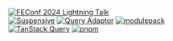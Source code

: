 [![FEConf 2024 Lightning Talk](https://img.shields.io/badge/FEConf%202024%20Lightning%20Talk-%EC%98%A4%ED%94%88%EC%86%8C%EC%8A%A4%20%EA%B8%B0%EC%97%AC%2C%20%EC%96%B4%EB%A0%B5%EC%A7%80%20%EC%95%8A%EC%95%84%EC%9A%94!-8A2BE2?style=social&labelColor=8A2BE2)](https://drive.google.com/file/d/1qcXOaFodRQBR9pa_nBcdIeKVdEZACQNx/view)  
[![Suspensive](https://img.shields.io/badge/Suspensive-000?style=flat)](https://github.com/toss/Suspensive/issues?q=involves%3Agwansikk)
[![Query Adaptor](https://img.shields.io/badge/Query_Adaptor-7B68EE?style=flat)](https://github.com/gwansikk/query-adaptor/issues?q=involves%3Agwansikk)
[![modulepack](https://img.shields.io/badge/modulepack-2AB7A0?style=flat)](https://github.com/gwansikk/modulepack/issues?q=involves%3Agwansikk)  
[![TanStack Query](https://img.shields.io/badge/TanStack_Query-FF4154?logo=reactquery&logoColor=fff&style=fsquare)](https://github.com/TanStack/query/issues?q=involves%3Agwansikk)
[![pnpm](https://img.shields.io/badge/pnpm-F69220?logo=pnpm&logoColor=fff&style=square)](https://github.com/pnpm/pnpm/issues?q=involves%3Agwansikk)
